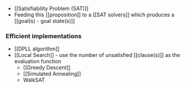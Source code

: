 - [[Satisfiability Problem (SAT)]] 
- Feeding this [[proposition]] to a [[SAT solvers]] which produces a [[goal(s) - goal state(s)]]

### Efficient implementations
- [[DPLL algorithm]]
- [[Local Search]] - use the number of unsatisfied [[clause(s)]] as the evaluation function
	- [[Greedy Descent]]
	- [[Simulated Annealing]]
	- WalkSAT